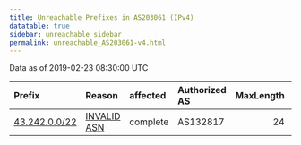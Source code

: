```yaml
---
title: Unreachable Prefixes in AS203061 (IPv4)
datatable: true
sidebar: unreachable_sidebar
permalink: unreachable_AS203061-v4.html
---
```


Data as of 2019-02-23 08:30:00 UTC


<div class="datatable-begin"></div>

| Prefix                                               | Reason                                                                                                | affected   | Authorized AS   |   MaxLength | Anchor                                       |   unreachable /24s |
|:-----------------------------------------------------|:------------------------------------------------------------------------------------------------------|:-----------|:----------------|------------:|:---------------------------------------------|-------------------:|
| [43.242.0.0/22](https://stat.ripe.net/43.242.0.0/22) | [INVALID ASN](https://rpki-validator.ripe.net/announcement-preview?asn=AS203061&prefix=43.242.0.0/22) | complete   | AS132817        |          24 | [APNIC](unreachable_APNIC_RPKI_Root-v4.html) |                  4 |

<div class="datatable-end"></div>